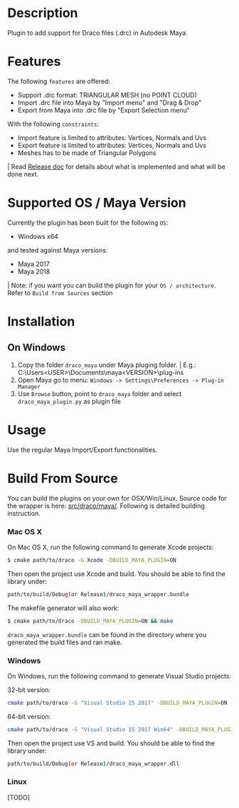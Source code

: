 # Description
Plugin to add support for Draco files (.drc) in Autodesk Maya.

# Features
The following `features` are offered:
* Support .drc format: TRIANGULAR MESH  (no POINT CLOUD)
* Import .drc file into Maya by "Import menu" and "Drag & Drop"
* Export from Maya into .drc file by "Export Selection menu"

With the following `constraints`:
* Import feature is limited to attributes: Vertices, Normals and Uvs
* Export feature is limited to attributes: Vertices, Normals and Uvs
* Meshes has to be made of Triangular Polygons

| Read [Release doc](./RELEASE.md) for details about what is implemented and what will be done next.

# Supported OS / Maya Version
Currently the plugin has been built for the following `OS`:
* Windows x64

and tested against Maya versions:
* Maya 2017
* Maya 2018

| Note: if you want you can build the plugin for your `OS / architecture`. Refer to `Build from Sources` section

# Installation
## On Windows
1. Copy the folder `draco_maya` under Maya pluging folder.
| E.g.: C:\Users\<USER>\Documents\maya\<VERSION>\plug-ins 
2. Open Maya go to menu:  `Windows -> Settings\Preferences -> Plug-in Manager`
3. Use `Browse` button, point to `draco_maya` folder and select `draco_maya_plugin.py` as plugin file

# Usage
Use the regular Maya Import/Export functionalities.

# Build From Source
You can build the plugins on your own for OSX/Win/Linux. Source code for the wrapper is here: [src/draco/maya/](../src/draco/maya). Following is detailed building instruction.

### Mac OS X
On Mac OS X, run the following command to generate Xcode projects:

~~~~~ bash
$ cmake path/to/draco -G Xcode -DBUILD_MAYA_PLUGIN=ON
~~~~~

Then open the project use Xcode and build.
You should be able to find the library under:

~~~~ bash
path/to/build/Debug(or Release)/draco_maya_wrapper.bundle
~~~~

The makefile generator will also work:

~~~~~ bash
$ cmake path/to/draco -DBUILD_MAYA_PLUGIN=ON && make
~~~~~

`draco_maya_wrapper.bundle` can be found in the directory where you generated
the build files and ran make.

### Windows
On Windows, run the following command to generate Visual Studio projects:

32-bit version:
~~~~~ bash
cmake path/to/draco -G "Visual Studio 15 2017" -DBUILD_MAYA_PLUGIN=ON -DBUILD_SHARED_LIBS=ON
~~~~~

64-bit version:
~~~~~ bash
cmake path/to/draco -G "Visual Studio 15 2017 Win64" -DBUILD_MAYA_PLUGIN=ON -DBUILD_SHARED_LIBS=ON
~~~~~

Then open the project use VS and build.
You should be able to find the library under:

~~~~ bash
path/to/build/Debug(or Release)/draco_maya_wrapper.dll
~~~~

### Linux
[TODO]

